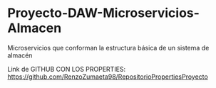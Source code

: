 # Proyecto-DAW-Microservicios-Almacen
Microservicios que conforman la estructura básica de un sistema de almacén

Link de GITHUB CON LOS PROPERTIES: https://github.com/RenzoZumaeta98/RepositorioPropertiesProyecto
